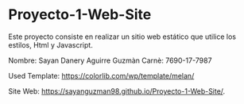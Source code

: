 # Proyecto-1-Web-Site
Este proyecto consiste en realizar un sitio web estático que utilice los estilos, Html y Javascript.

Nombre: Sayan Danery Aguirre Guzmàn 
Carnè:  7690-17-7987

Used Template: https://colorlib.com/wp/template/melan/

Site Web: https://sayanguzman98.github.io/Proyecto-1-Web-Site/. 


